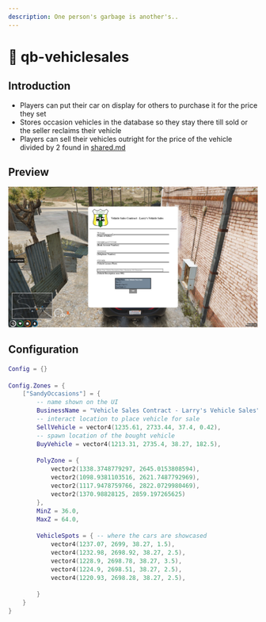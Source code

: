 ```yaml
---
description: One person's garbage is another's..
---
```


# 📄 qb-vehiclesales

## Introduction

* Players can put their car on display for others to purchase it for the price they set
* Stores occasion vehicles in the database so they stay there till sold or the seller reclaims their vehicle
* Players can sell their vehicles outright for the price of the vehicle divided by 2 found in [shared.md](../qb-core/shared.md "mention")

## Preview

![](../.gitbook/assets/vehiclesalessheet.jpg)

## Configuration

```lua
Config = {}

Config.Zones = {
    ["SandyOccasions"] = {
        -- name shown on the UI
        BusinessName = "Vehicle Sales Contract - Larry's Vehicle Sales",
        -- interact location to place vehicle for sale
        SellVehicle = vector4(1235.61, 2733.44, 37.4, 0.42),
        -- spawn location of the bought vehicle
        BuyVehicle = vector4(1213.31, 2735.4, 38.27, 182.5),

        PolyZone = {
            vector2(1338.3748779297, 2645.0153808594),
            vector2(1098.9381103516, 2621.7487792969),
            vector2(1117.9478759766, 2822.0729980469),
            vector2(1370.98828125, 2859.197265625)
        },
        MinZ = 36.0,
        MaxZ = 64.0,

        VehicleSpots = { -- where the cars are showcased
            vector4(1237.07, 2699, 38.27, 1.5),
            vector4(1232.98, 2698.92, 38.27, 2.5),
            vector4(1228.9, 2698.78, 38.27, 3.5),
            vector4(1224.9, 2698.51, 38.27, 2.5),
            vector4(1220.93, 2698.28, 38.27, 2.5),

        }
    }
}
```
